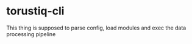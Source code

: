 # torustiq-cli

This thing is supposed to parse config, load modules and exec the data processing pipeline